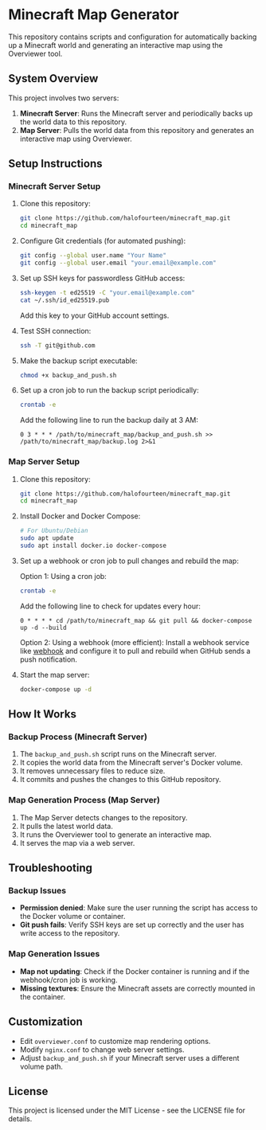 # Minecraft Map Generator

This repository contains scripts and configuration for automatically backing up a Minecraft world and generating an interactive map using the Overviewer tool.

## System Overview

This project involves two servers:

1. **Minecraft Server**: Runs the Minecraft server and periodically backs up the world data to this repository.
2. **Map Server**: Pulls the world data from this repository and generates an interactive map using Overviewer.

## Setup Instructions

### Minecraft Server Setup

1. Clone this repository:

    ```bash
    git clone https://github.com/halofourteen/minecraft_map.git
    cd minecraft_map
    ```

2. Configure Git credentials (for automated pushing):

    ```bash
    git config --global user.name "Your Name"
    git config --global user.email "your.email@example.com"
    ```

3. Set up SSH keys for passwordless GitHub access:

    ```bash
    ssh-keygen -t ed25519 -C "your.email@example.com"
    cat ~/.ssh/id_ed25519.pub
    ```

    Add this key to your GitHub account settings.

4. Test SSH connection:

    ```bash
    ssh -T git@github.com
    ```

5. Make the backup script executable:

    ```bash
    chmod +x backup_and_push.sh
    ```

6. Set up a cron job to run the backup script periodically:
    ```bash
    crontab -e
    ```
    Add the following line to run the backup daily at 3 AM:
    ```
    0 3 * * * /path/to/minecraft_map/backup_and_push.sh >> /path/to/minecraft_map/backup.log 2>&1
    ```

### Map Server Setup

1. Clone this repository:

    ```bash
    git clone https://github.com/halofourteen/minecraft_map.git
    cd minecraft_map
    ```

2. Install Docker and Docker Compose:

    ```bash
    # For Ubuntu/Debian
    sudo apt update
    sudo apt install docker.io docker-compose
    ```

3. Set up a webhook or cron job to pull changes and rebuild the map:

    Option 1: Using a cron job:

    ```bash
    crontab -e
    ```

    Add the following line to check for updates every hour:

    ```
    0 * * * * cd /path/to/minecraft_map && git pull && docker-compose up -d --build
    ```

    Option 2: Using a webhook (more efficient):
    Install a webhook service like [webhook](https://github.com/adnanh/webhook) and configure it to pull and rebuild when GitHub sends a push notification.

4. Start the map server:
    ```bash
    docker-compose up -d
    ```

## How It Works

### Backup Process (Minecraft Server)

1. The `backup_and_push.sh` script runs on the Minecraft server.
2. It copies the world data from the Minecraft server's Docker volume.
3. It removes unnecessary files to reduce size.
4. It commits and pushes the changes to this GitHub repository.

### Map Generation Process (Map Server)

1. The Map Server detects changes to the repository.
2. It pulls the latest world data.
3. It runs the Overviewer tool to generate an interactive map.
4. It serves the map via a web server.

## Troubleshooting

### Backup Issues

-   **Permission denied**: Make sure the user running the script has access to the Docker volume or container.
-   **Git push fails**: Verify SSH keys are set up correctly and the user has write access to the repository.

### Map Generation Issues

-   **Map not updating**: Check if the Docker container is running and if the webhook/cron job is working.
-   **Missing textures**: Ensure the Minecraft assets are correctly mounted in the container.

## Customization

-   Edit `overviewer.conf` to customize map rendering options.
-   Modify `nginx.conf` to change web server settings.
-   Adjust `backup_and_push.sh` if your Minecraft server uses a different volume path.

## License

This project is licensed under the MIT License - see the LICENSE file for details.
